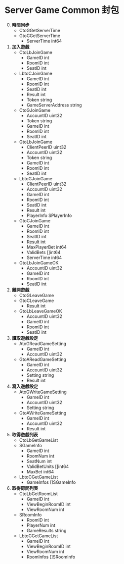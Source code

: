Server Game Common 封包
=========================
0. **時間同步**
	- CtoGGetServerTime
	- GtoCGetServerTime
		- ServerTime int64
0. **加入遊戲**
	- CtoLbJoinGame
		- GameID int
		- RoomID int
		- SeatID int
	- LbtoCJoinGame
		- GameID            int
		- RoomID            int
		- SeatID            int
		- Result            int
		- Token             string
		- GameServerAddress string
	- CtoGJoinGame
		- AccountID uint32
		- Token     string
		- GameID    int
		- RoomID    int
		- SeatID    int
	- GtoLbJoinGame
		- ClientPeerID uint32
		- AccountID    uint32
		- Token        string
		- GameID       int
		- RoomID       int
		- SeatID       int
	- LbtoGJoinGame
		- ClientPeerID uint32
		- AccountID    uint32
		- GameID       int
		- RoomID       int
		- SeatID       int
		- Result       int
		- PlayerInfo   SPlayerInfo
	- GtoCJoinGame
		- GameID       int
		- RoomID       int
		- SeatID       int
		- Result       int
		- MaxPlayerBet int64
		- ValidBets    []int64
		- ServerTime   int64
	- GtoLbJoinGameOK
		- AccountID uint32
		- GameID    int
		- RoomID    int
		- SeatID    int
0. **離開遊戲**
	- CtoGLeaveGame
	- GtoCLeaveGame
		- Result int
	- GtoLbLeaveGameOK
		- AccountID uint32
		- GameID    int
		- RoomID    int
		- SeatID    int
0. **讀取遊戲設定**
	- AtoGReadGameSetting
		- GameID    int
		- AccountID uint32
	- GtoAReadGameSetting
		- GameID    int
		- AccountID uint32
		- Setting   string
		- Result    int
0. **寫入遊戲設定**
	- AtoGWriteGameSetting
		- GameID    int
		- AccountID uint32
		- Setting   string
	- GtoAWriteGameSetting
		- GameID    int
		- AccountID uint32
		- Result    int
0. **取得遊戲列表**
	- CtoLbGetGameList
	- SGameInfo
		- GameID        int
		- RoomNum       int
		- SeatNum       int
		- ValidBetUnits []int64
		- MaxBet        int64
	- LbtoCGetGameList
		- GameInfos []SGameInfo
0. **取得房間列表**
	- CtoLbGetRoomList
		- GameID          int
		- ViewBeginRoomID int
		- ViewRoomNum     int
	- SRoomInfo
		- RoomID      int
		- PlayerNum   int
		- GameResults string
	- LbtoCGetGameList
		- GameID          int
		- ViewBeginRoomID int
		- ViewRoomNum     int
		- RoomInfos       []SRoomInfo